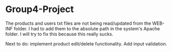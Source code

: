 # Group4-Project

The products and users txt files are not being read/updated from the WEB-INF folder. I had to add them to the absolute path in the system's Apache folder. I will try to fix this because this really sucks. 

Next to do: implement product edit/delete functionality. Add input validation.
